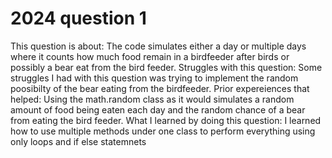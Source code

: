# 2024 question 1
This question is about:
The code simulates either a day or multiple days where it counts how much food remain in a birdfeeder after birds or possibly a bear eat from the bird feeder.
Struggles with this question:
Some struggles I had with this question was trying to implement the random poosibilty of the bear eating from the birdfeeder.
Prior expereiences that helped:
Using the math.random class as it would simulates a random amount of food being eaten each day and the random chance of a bear from eating the bird feeder.
What I learned by doing this question:
I learned how to use multiple methods under one class to perform everything using only loops and if else statemnets
